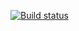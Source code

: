 [![Build status](https://ci.appveyor.com/api/projects/status/jeccbr28vef7cjcy?svg=true)](https://ci.appveyor.com/project/Ilya/top-tasks-1)
